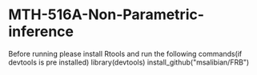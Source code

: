 # MTH-516A-Non-Parametric-inference
Before running please install Rtools and run the following commands(if devtools is pre installed)
library(devtools)
install_github("msalibian/FRB")
